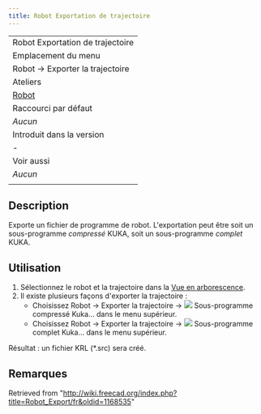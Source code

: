```yaml
---
title: Robot Exportation de trajectoire
---
```

|  |
| --- |
| Robot Exportation de trajectoire |
| Emplacement du menu |
| Robot → Exporter la trajectoire |
| Ateliers |
| [Robot](/Robot_Workbench/fr "Robot Workbench/fr") |
| Raccourci par défaut |
| *Aucun* |
| Introduit dans la version |
| - |
| Voir aussi |
| *Aucun* |
|  |

## Description

Exporte un fichier de programme de robot. L'exportation peut être soit un sous-programme *compressé* KUKA, soit un sous-programme *complet* KUKA.

## Utilisation

1. Sélectionnez le robot et la trajectoire dans la [Vue en arborescence](/Tree_view/fr "Tree view/fr").
2. Il existe plusieurs façons d'exporter la trajectoire :
   * Choisissez Robot → Exporter la trajectoire → ![](/images/Robot_Export.svg) Sous-programme compressé Kuka... dans le menu supérieur.
   * Choisissez Robot → Exporter la trajectoire → ![](/images/Robot_Export.svg) Sous-programme complet Kuka... dans le menu supérieur.

Résultat : un fichier KRL (\*.src) sera créé.

## Remarques

Retrieved from "<http://wiki.freecad.org/index.php?title=Robot_Export/fr&oldid=1168535>"